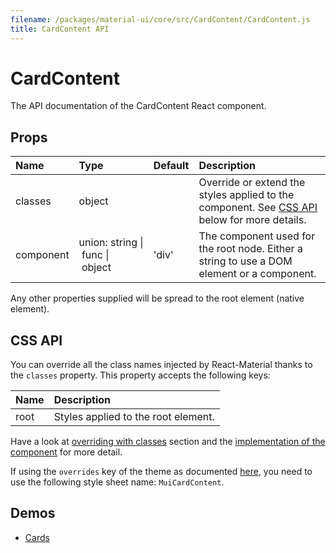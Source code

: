 ```yaml
---
filename: /packages/material-ui/core/src/CardContent/CardContent.js
title: CardContent API
---
```


<!--- This documentation is automatically generated, do not try to edit it. -->

# CardContent

<p class="description">The API documentation of the CardContent React component.</p>



## Props

| Name | Type | Default | Description |
|:-----|:-----|:--------|:------------|
| <span class="prop-name">classes</span> | <span class="prop-type">object |   | Override or extend the styles applied to the component. See [CSS API](#css-api) below for more details. |
| <span class="prop-name">component</span> | <span class="prop-type">union:&nbsp;string&nbsp;&#124;<br>&nbsp;func&nbsp;&#124;<br>&nbsp;object<br> | <span class="prop-default">'div'</span> | The component used for the root node. Either a string to use a DOM element or a component. |

Any other properties supplied will be spread to the root element (native element).

## CSS API

You can override all the class names injected by React-Material thanks to the `classes` property.
This property accepts the following keys:


| Name | Description |
|:-----|:------------|
| <span class="prop-name">root</span> | Styles applied to the root element.

Have a look at [overriding with classes](/customization/overrides#overriding-with-classes) section
and the [implementation of the component](https://github.com/6thquake/react-material/tree/develop/packages/material-ui/core/src/CardContent/CardContent.js)
for more detail.

If using the `overrides` key of the theme as documented
[here](/customization/themes#customizing-all-instances-of-a-component-type),
you need to use the following style sheet name: `MuiCardContent`.

## Demos

- [Cards](/demos/cards)


